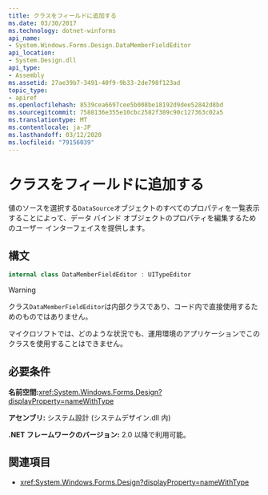 ```yaml
---
title: クラスをフィールドに追加する
ms.date: 03/30/2017
ms.technology: dotnet-winforms
api_name:
- System.Windows.Forms.Design.DataMemberFieldEditor
api_location:
- System.Design.dll
api_type:
- Assembly
ms.assetid: 27ae39b7-3491-40f9-9b33-2de798f123ad
topic_type:
- apiref
ms.openlocfilehash: 8539cea6697cee5b008be18192d9dee52842d8bd
ms.sourcegitcommit: 7588136e355e10cbc2582f389c90c127363c02a5
ms.translationtype: MT
ms.contentlocale: ja-JP
ms.lasthandoff: 03/12/2020
ms.locfileid: "79156039"
---
```

# <a name="datamemberfieldeditor-class"></a>クラスをフィールドに追加する

値のソースを選択する`DataSource`オブジェクトのすべてのプロパティを一覧表示することによって、データ バインド オブジェクトのプロパティを編集するためのユーザー インターフェイスを提供します。  
  
## <a name="syntax"></a>構文
  
```csharp
internal class DataMemberFieldEditor : UITypeEditor
```

> [!WARNING]
> クラス`DataMemberFieldEditor`は内部クラスであり、コード内で直接使用するためのものではありません。
>
> マイクロソフトでは、どのような状況でも、運用環境のアプリケーションでこのクラスを使用することはできません。

## <a name="requirements"></a>必要条件

**名前空間:**<xref:System.Windows.Forms.Design?displayProperty=nameWithType>  
  
**アセンブリ:** システム設計 (システムデザイン.dll 内)  
  
**.NET フレームワークのバージョン:** 2.0 以降で利用可能。  
  
## <a name="see-also"></a>関連項目

- <xref:System.Windows.Forms.Design?displayProperty=nameWithType>
